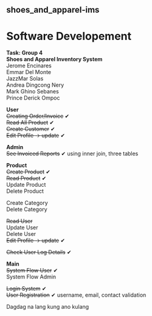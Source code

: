 ## shoes_and_apparel-ims
# Software Developement

**Task: Group 4** <br>
**Shoes and Apparel Inventory System** <br>
Jerome Encinares <br>
Emmar Del Monte <br>
JazzMar Solas <br>
Andrea Dingcong Nery <br>
Mark Ghino Sebanes <br>
Prince Derick Ompoc <br>

**User** <br>
~~Creating Order/Invoice~~ ✔ <br>
~~Read All Product~~ ✔ <br>
~~Create Customer~~ ✔  <br>
~~Edit Profile -> update~~  ✔ <br>

**Admin** <br>
~~See Invoiced Reports~~ ✔ using inner join, three tables  <br>

**Product** <br>
~~Create Product~~ ✔ <br>
~~Read Product~~ ✔ <br>
Update Product <br>
Delete Product <br>

Create Category <br>
Delete Category <br>

~~Read User~~ <br>
Update User <br>
Delete User <br>
~~Edit Profile -> update~~ ✔ <br>

~~Check User Log Details~~ ✔ <br>

**Main** <br>
~~System Flow User~~ ✔ <br>
System Flow Admin <br>

~~Login System~~ ✔ <br>
~~User Registration~~ ✔ username, email, contact validation <br>

Dagdag na lang kung ano kulang